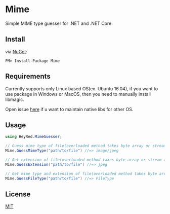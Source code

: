 # Mime
Simple MIME type guesser for .NET and .NET Core.

## Install
via [NuGet](https://www.nuget.org/packages/Mime):
```
PM> Install-Package Mime
```

## Requirements
Currently supports only Linux based OS(ex. Ubuntu 16.04), if you want to use package in Windows or MacOS, then you need to manually install libmagic.

Open issue [here](https://github.com/hey-red/libmagic-package) if u want to maintain native libs for other OS.

## Usage
```C#
using HeyRed.MimeGuesser;

// Guess mime type of file(overloaded method takes byte array or stream as arg.)
Mime.GuessMimeType("path/to/file") //=> image/jpeg

// Get extension of file(overloaded method takes byte array or stream as arg.)
Mime.GuessExtension("path/to/file") //=> jpeg

// Get mime type and extension of file(overloaded method takes byte array or stream as arg.)
Mime.GuessFileType("path/to/file") //=> FileType
```

## License
[MIT](\LICENSE)
